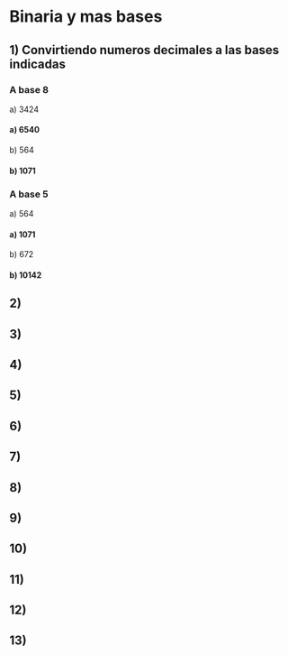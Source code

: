 # Binaria y mas bases

## 1) Convirtiendo numeros decimales a las bases indicadas 
### A base 8
a) 3424
#### a) 6540
b) 564
#### b) 1071
### A base 5
a) 564
#### a) 1071
b) 672
#### b) 10142
## 2)

## 3)

## 4)

## 5)

## 6)

## 7)

## 8)

## 9)

## 10)

## 11)

## 12)

## 13) 
